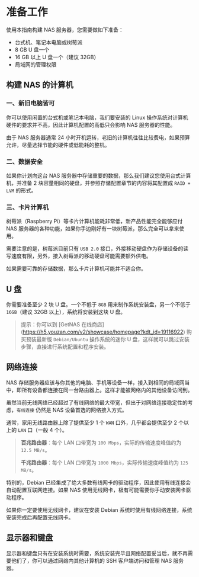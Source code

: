 # 准备工作

使用本指南构建 NAS 服务器，您需要做如下准备：

- 台式机、笔记本电脑或树莓派
- 8 GB U 盘一个
- 16 GB 以上 U 盘一个（建议 32GB）
- 局域网的管理权限

## 构建 NAS 的计算机

### 一、新旧电脑皆可

你可以使用闲置的台式机或笔记本电脑，我们要安装的 Linux 操作系统对计算机硬件的要求并不高，因此计算机配置的高低只会影响 NAS 服务器的性能。

由于 NAS 服务器通常 24 小时开机运转，老旧的计算机往往比较费电，如果预算允许，尽量选择节能的硬件或低能耗的整机。

### 二、数据安全

如果你计划向这台 NAS 服务器中存储重要的数据，那么我们建议您使用台式计算机，并准备 2 块容量相同的硬盘，并参照存储配置章节的内容将其配置成 `RAID + LVM` 的形式。 

### 三、卡片计算机

树莓派（Raspberry Pi）等卡片计算机能耗非常低，新产品性能完全能够应付 NAS 服务器的各种功能，如果你手边刚好有一块树莓派，那么完全可以拿来使用。

需要注意的是，树莓派目前只有 `USB 2.0` 接口，外接移动硬盘作为存储设备的读写速度有限，另外，接入树莓派的移动硬盘可能需要额外供电。

如果需要可靠的存储数据，那么卡片计算机可能并不适合你。

## U 盘

你需要准备至少 2 块 U 盘。一个不低于 `8GB` 用来制作系统安装盘，另一个不低于 `16GB`（建议 32GB 以上），系统将安装到这块 U 盘。

> 提示：你可以到 [GetNAS 在线商店]
(https://h5.youzan.com/v2/showcase/homepage?kdt_id=19116922) 购买预装最新版 `Debian/Ubuntu` 操作系统的迷你 U 盘，这样就可以跳过安装步骤，直接进行系统配置和程序安装。

## 网络连接

NAS 存储服务器应该与你其他的电脑、手机等设备一样，接入到相同的局域网当中，即所有设备都连接在同一台路由器上。这样才能被网络内的其他设备访问到。

虽然当前无线网络已经超过了有线网络的最大带宽，但出于对网络连接稳定性的考虑，`有线连接` 仍然是 NAS 设备首选的网络接入方式。

通常，家用无线路由器上除了提供至少 1 个 `WAN` 口外，几乎都会提供至少 2 个以上的 `LAN` 口（一般 4 个）。

> **百兆路由器**：每个 LAN 口带宽为 `100 Mbps`，实际的传输速度峰值约为 `12.5 MB/s`。
> 
> **千兆路由器**：每个 LAN 口带宽为 `1000 Mbps`，实际传输速度峰值约为 `125 MB/s`。

特别的，Debian 已经集成了绝大多数有线网卡的驱动程序，因此使用有线连接会自动配置互联网连接。如果 NAS 使用无线网卡，极有可能需要你手动安装网卡驱动程序。

如果你一定要使用无线网卡，建议在安装 Debian 系统时使用有线网络连接，系统安装完成后再配置无线网卡。

## 显示器和键盘

显示器和键盘只有在安装系统时需要，系统安装完毕且网络配置妥当后，就不再需要他们了，你可以通过网络内其他计算机的 SSH 客户端访问和管理 NAS 服务器。
